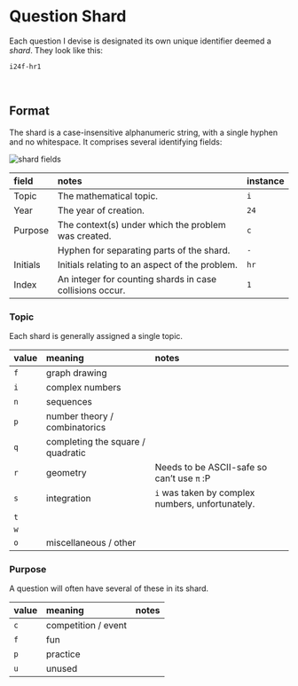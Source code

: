 # Question Shard

Each question I devise is designated its own unique identifier deemed a *shard*. They look like this:

```
i24f-hr1
```


<br>


## Format

The shard is a case-insensitive alphanumeric string, with a single hyphen and no whitespace. It comprises several identifying fields:

![shard fields](../.assets/docs/shard.png)

| field | notes | instance |
| :---- | :---- | :------- |
| Topic | The mathematical topic. | `i` |
| Year | The year of creation. | `24` |
| Purpose | The context(s) under which the problem was created. | `c` |
| | Hyphen for separating parts of the shard. | `-` |
| Initials | Initials relating to an aspect of the problem. | `hr` |
| Index | An integer for counting shards in case collisions occur. | `1` |

### Topic
Each shard is generally assigned a single topic.

| value | meaning | notes |
| :---- | :------ | :---- |
| `f` | graph drawing | |
| `i` | complex numbers | |
| `n` | sequences | |
| `p` | number theory / combinatorics | |
| `q` | completing the square / quadratic | |
| `r` | geometry | Needs to be ASCII-safe so can’t use `π` :P |
| `s` | integration | `i` was taken by complex numbers, unfortunately. |
| `t` |  |  |
| `w` |  |  |
| `o` | miscellaneous / other | |

### Purpose
A question will often have several of these in its shard.

| value | meaning | notes |
| :---- | :------ | :---- |
| `c` | competition / event | |
| `f` | fun | |
| `p` | practice | |
| `u` | unused | |
